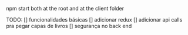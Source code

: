 npm start both at the root and at the client folder

TODO:
[] funcionalidades básicas
[] adicionar redux
[] adicionar api calls pra pegar capas de livros
[] segurança no back end
